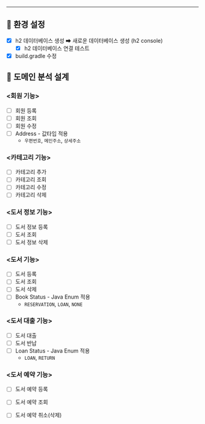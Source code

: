 ----
## 🤞 환경 설정
- [x] h2 데이터베이스 생성 ➡ 새로운 데이터베이스 생성 (h2 console)
    - [x] h2 데이터베이스 연결 테스트
- [x] build.gradle 수정

## 🤞 도메인 분석 설계
### <회원 기능>
- [ ] 회원 등록
- [ ] 회원 조회
- [ ] 회원 수정
- [ ] Address - 값타입 적용
    - `우편번호`, `메인주소`, `상세주소`
### <카테고리 기능>
- [ ] 카테고리 추가
- [ ] 카테고리 조회
- [ ] 카테고리 수정
- [ ] 카테고리 삭제

### <도서 정보 기능>
- [ ] 도서 정보 등록
- [ ] 도서 조회
- [ ] 도서 정보 삭제

### <도서 기능>
- [ ] 도서 등록
- [ ] 도서 조회
- [ ] 도서 삭제
- [ ] Book Status - Java Enum 적용
    - `RESERVATION`, `LOAN`, `NONE`
### <도서 대출 기능>
- [ ] 도서 대출
- [ ] 도서 반납
- [ ] Loan Status - Java Enum 적용
    - `LOAN`, `RETURN`

### <도서 예약 기능>
- [ ] 도서 예약 등록
- [ ] 도서 예약 조회
- [ ] 도서 예약 취소(삭제)

